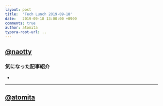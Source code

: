 ```yaml
---
layout: post
title:  'Tech Lunch 2019-09-18'
date:   2019-09-18 13:00:00 +0900
comments: true
author: atomita
typora-root-url: ..
---
```


## [@naotty](https://github.com/naotty)

### 気になった記事紹介

- 

----

## [@atomita](https://github.com/atomita)

### 
